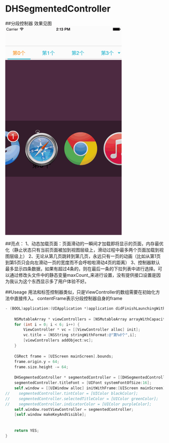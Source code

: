 # DHSegmentedController

##分段控制器
效果见图
![1](https://github.com/DHUsesAll/GitImages/blob/master/DHSegmentedController/1.gif)

##亮点：
1、动态加载页面：页面滑动的一瞬间才加载即将显示的页面，内存最优化（静止状态只有当前页面被加到视图层级上，滑动过程中最多两个页面加载到视图层级上）
2、无论从第几页跳转到第几页，永远只有一页的动画（比如从第1页到第5页只会向左滑动一页的宽度而不会呼啦啦滑动4页的距离）
3、控制器默认最多显示四条数据，如果有超过4条的，则在最后一条的下拉列表中进行选择。可以通过修改头文件中的静态变量maxCount_来进行设置，没有提供接口设置是因为我认为这个东西显示多了用户体验不好。

##Useage
用法和标签控制器类似，只是ViewController的数组需要在初始化方法中直接传入。
contentFrame表示分段控制器自身的frame
```objective-c
- (BOOL)application:(UIApplication *)application didFinishLaunchingWithOptions:(NSDictionary *)launchOptions {
    
    NSMutableArray * viewControllers = [NSMutableArray arrayWithCapacity:0];
    for (int i = 0; i < 6; i++) {
        ViewController * vc = [[ViewController alloc] init];
        vc.title = [NSString stringWithFormat:@"第%d个",i];
        [viewControllers addObject:vc];
    }
    
    CGRect frame = [UIScreen mainScreen].bounds;
    frame.origin.y = 64;
    frame.size.height -= 64;
    
    DHSegmentedController * segmentedController = [[DHSegmentedController alloc] initWithViewControllers:viewControllers contentFrame:frame];
    segmentedController.titleFont = [UIFont systemFontOfSize:16];
    self.window = [[UIWindow alloc] initWithFrame:[UIScreen mainScreen].bounds];
//    segmentedController.tintColor = [UIColor blackColor];
//    segmentedController.selectedTitleColor = [UIColor greenColor];
//    segmentedController.indicatorColor = [UIColor purpleColor];
    self.window.rootViewController = segmentedController;
    [self.window makeKeyAndVisible];
    
    
    return YES;
}
```
